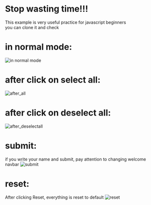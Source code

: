 
# Stop wasting time!!!
This example is very useful practice for javascript beginners<br>
you can clone it and check

# in normal mode:
![in normal mode](https://user-images.githubusercontent.com/84853720/132848930-c86d5109-2c7f-4e1c-91a1-2ba4d655683a.png)

# after click on select all:
![after_all](https://user-images.githubusercontent.com/84853720/132850602-1c495528-6dc2-4dbc-917e-a4ecb2e47c82.png)

# after click on  deselect all:
![after_deselectall](https://user-images.githubusercontent.com/84853720/132851147-30f5f3a7-58ae-42e6-82e6-2e967457e20b.png)

# submit:
if you write your name and submit, pay attention to changing welcome navbar
![submit](https://user-images.githubusercontent.com/84853720/132853086-84dbc363-797c-4cca-9149-03f3e47eb7ae.png)

# reset:
After clicking Reset, everything is reset to default
![reset](https://user-images.githubusercontent.com/84853720/132853319-c59e92f3-4b15-4687-8bde-c4e8bf2c6723.png)
